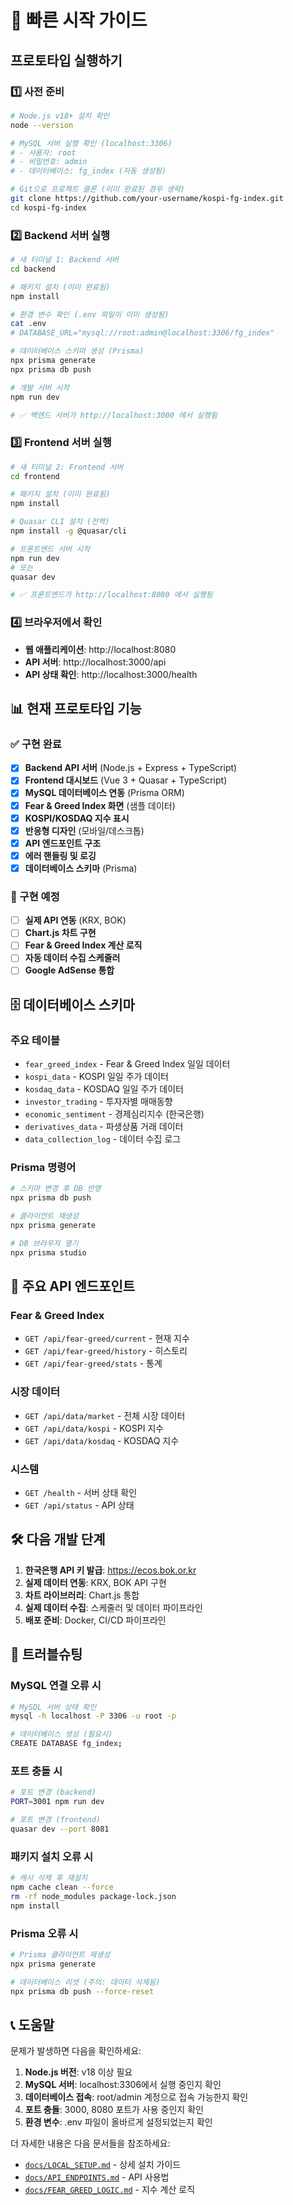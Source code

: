 # 🚀 빠른 시작 가이드

## 프로토타입 실행하기

### 1️⃣ 사전 준비
```bash
# Node.js v18+ 설치 확인
node --version

# MySQL 서버 실행 확인 (localhost:3306)
# - 사용자: root
# - 비밀번호: admin
# - 데이터베이스: fg_index (자동 생성됨)

# Git으로 프로젝트 클론 (이미 완료된 경우 생략)
git clone https://github.com/your-username/kospi-fg-index.git
cd kospi-fg-index
```

### 2️⃣ Backend 서버 실행
```bash
# 새 터미널 1: Backend 서버
cd backend

# 패키지 설치 (이미 완료됨)
npm install

# 환경 변수 확인 (.env 파일이 이미 생성됨)
cat .env
# DATABASE_URL="mysql://root:admin@localhost:3306/fg_index"

# 데이터베이스 스키마 생성 (Prisma)
npx prisma generate
npx prisma db push

# 개발 서버 시작
npm run dev

# ✅ 백엔드 서버가 http://localhost:3000 에서 실행됨
```

### 3️⃣ Frontend 서버 실행
```bash
# 새 터미널 2: Frontend 서버
cd frontend

# 패키지 설치 (이미 완료됨)
npm install

# Quasar CLI 설치 (전역)
npm install -g @quasar/cli

# 프론트엔드 서버 시작
npm run dev
# 또는
quasar dev

# ✅ 프론트엔드가 http://localhost:8080 에서 실행됨
```

### 4️⃣ 브라우저에서 확인
- **웹 애플리케이션**: http://localhost:8080
- **API 서버**: http://localhost:3000/api
- **API 상태 확인**: http://localhost:3000/health

## 📊 현재 프로토타입 기능

### ✅ 구현 완료
- [x] **Backend API 서버** (Node.js + Express + TypeScript)
- [x] **Frontend 대시보드** (Vue 3 + Quasar + TypeScript)
- [x] **MySQL 데이터베이스 연동** (Prisma ORM)
- [x] **Fear & Greed Index 화면** (샘플 데이터)
- [x] **KOSPI/KOSDAQ 지수 표시**
- [x] **반응형 디자인** (모바일/데스크톱)
- [x] **API 엔드포인트 구조**
- [x] **에러 핸들링 및 로깅**
- [x] **데이터베이스 스키마** (Prisma)

### 🚧 구현 예정
- [ ] **실제 API 연동** (KRX, BOK)
- [ ] **Chart.js 차트 구현**
- [ ] **Fear & Greed Index 계산 로직**
- [ ] **자동 데이터 수집 스케줄러**
- [ ] **Google AdSense 통합**

## 🗄️ 데이터베이스 스키마

### 주요 테이블
- `fear_greed_index` - Fear & Greed Index 일일 데이터
- `kospi_data` - KOSPI 일일 주가 데이터
- `kosdaq_data` - KOSDAQ 일일 주가 데이터
- `investor_trading` - 투자자별 매매동향
- `economic_sentiment` - 경제심리지수 (한국은행)
- `derivatives_data` - 파생상품 거래 데이터
- `data_collection_log` - 데이터 수집 로그

### Prisma 명령어
```bash
# 스키마 변경 후 DB 반영
npx prisma db push

# 클라이언트 재생성
npx prisma generate

# DB 브라우저 열기
npx prisma studio
```

## 🔗 주요 API 엔드포인트

### Fear & Greed Index
- `GET /api/fear-greed/current` - 현재 지수
- `GET /api/fear-greed/history` - 히스토리
- `GET /api/fear-greed/stats` - 통계

### 시장 데이터
- `GET /api/data/market` - 전체 시장 데이터
- `GET /api/data/kospi` - KOSPI 지수
- `GET /api/data/kosdaq` - KOSDAQ 지수

### 시스템
- `GET /health` - 서버 상태 확인
- `GET /api/status` - API 상태

## 🛠 다음 개발 단계

1. **한국은행 API 키 발급**: https://ecos.bok.or.kr
2. **실제 데이터 연동**: KRX, BOK API 구현
3. **차트 라이브러리**: Chart.js 통합
4. **실제 데이터 수집**: 스케줄러 및 데이터 파이프라인
5. **배포 준비**: Docker, CI/CD 파이프라인

## 🔧 트러블슈팅

### MySQL 연결 오류 시
```bash
# MySQL 서버 상태 확인
mysql -h localhost -P 3306 -u root -p

# 데이터베이스 생성 (필요시)
CREATE DATABASE fg_index;
```

### 포트 충돌 시
```bash
# 포트 변경 (backend)
PORT=3001 npm run dev

# 포트 변경 (frontend)
quasar dev --port 8081
```

### 패키지 설치 오류 시
```bash
# 캐시 삭제 후 재설치
npm cache clean --force
rm -rf node_modules package-lock.json
npm install
```

### Prisma 오류 시
```bash
# Prisma 클라이언트 재생성
npx prisma generate

# 데이터베이스 리셋 (주의: 데이터 삭제됨)
npx prisma db push --force-reset
```

## 📞 도움말

문제가 발생하면 다음을 확인하세요:

1. **Node.js 버전**: v18 이상 필요
2. **MySQL 서버**: localhost:3306에서 실행 중인지 확인
3. **데이터베이스 접속**: root/admin 계정으로 접속 가능한지 확인
4. **포트 충돌**: 3000, 8080 포트가 사용 중인지 확인
5. **환경 변수**: .env 파일이 올바르게 설정되었는지 확인

더 자세한 내용은 다음 문서들을 참조하세요:
- [`docs/LOCAL_SETUP.md`](./LOCAL_SETUP.md) - 상세 설치 가이드
- [`docs/API_ENDPOINTS.md`](./API_ENDPOINTS.md) - API 사용법
- [`docs/FEAR_GREED_LOGIC.md`](./FEAR_GREED_LOGIC.md) - 지수 계산 로직 